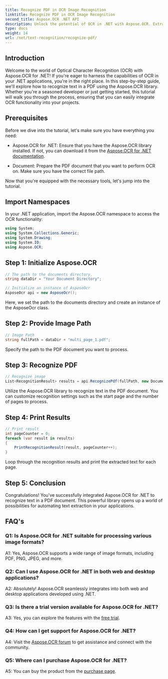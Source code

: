 ```yaml
---
title: Recognize PDF in OCR Image Recognition
linktitle: Recognize PDF in OCR Image Recognition
second_title: Aspose.OCR .NET API
description: Unlock the potential of OCR in .NET with Aspose.OCR. Extract text from PDFs effortlessly. Download now for a seamless integration experience.
type: docs
weight: 14
url: /net/text-recognition/recognize-pdf/
---
```

## Introduction

Welcome to the world of Optical Character Recognition (OCR) with Aspose.OCR for .NET! If you're eager to harness the capabilities of OCR in your .NET applications, you're in the right place. In this step-by-step guide, we'll explore how to recognize text in a PDF using the Aspose.OCR library. Whether you're a seasoned developer or just getting started, this tutorial will walk you through the process, ensuring that you can easily integrate OCR functionality into your projects.

## Prerequisites

Before we dive into the tutorial, let's make sure you have everything you need:

- Aspose.OCR for .NET: Ensure that you have the Aspose.OCR library installed. If not, you can download it from the [Aspose.OCR for .NET documentation](https://reference.aspose.com/ocr/net/).

- Document: Prepare the PDF document that you want to perform OCR on. Make sure you have the correct file path.

Now that you're equipped with the necessary tools, let's jump into the tutorial.

## Import Namespaces

In your .NET application, import the Aspose.OCR namespace to access the OCR functionality:

```csharp
using System;
using System.Collections.Generic;
using System.Drawing;
using System.IO;
using Aspose.OCR;
```

## Step 1: Initialize Aspose.OCR

```csharp
// The path to the documents directory.
string dataDir = "Your Document Directory";

// Initialize an instance of AsposeOcr
AsposeOcr api = new AsposeOcr();
```

Here, we set the path to the documents directory and create an instance of the AsposeOcr class.

## Step 2: Provide Image Path

```csharp
// Image Path
string fullPath = dataDir + "multi_page_1.pdf";
```

Specify the path to the PDF document you want to process.

## Step 3: Recognize PDF

```csharp
// Recognize image
List<RecognitionResult> results = api.RecognizePdf(fullPath, new DocumentRecognitionSettings { StartPage = 2, PagesNumber = 2 });
```

Utilize the Aspose.OCR library to recognize text in the PDF document. You can customize recognition settings such as the start page and the number of pages to process.

## Step 4: Print Results

```csharp
// Print result
int pageCounter = 0;
foreach (var result in results)
{
    PrintRecognitionResult(result, pageCounter++);
}
```

Loop through the recognition results and print the extracted text for each page.

## Step 5: Conclusion

Congratulations! You've successfully integrated Aspose.OCR for .NET to recognize text in a PDF document. This powerful library opens up a world of possibilities for automating text extraction in your applications.

## FAQ's

### Q1: Is Aspose.OCR for .NET suitable for processing various image formats?

A1: Yes, Aspose.OCR supports a wide range of image formats, including PDF, PNG, JPEG, and more.

### Q2: Can I use Aspose.OCR for .NET in both web and desktop applications?

A2: Absolutely! Aspose.OCR seamlessly integrates into both web and desktop applications developed using .NET.

### Q3: Is there a trial version available for Aspose.OCR for .NET?

A3: Yes, you can explore the features with the [free trial](https://releases.aspose.com/).

### Q4: How can I get support for Aspose.OCR for .NET?

A4: Visit the [Aspose.OCR forum](https://forum.aspose.com/c/ocr/16) to get assistance and connect with the community.

### Q5: Where can I purchase Aspose.OCR for .NET?

A5: You can buy the product from the [purchase page](https://purchase.aspose.com/buy).
